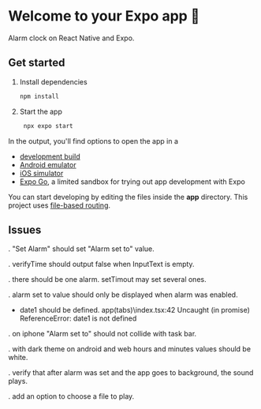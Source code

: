 # Welcome to your Expo app 👋

Alarm clock on React Native and Expo.

## Get started

1. Install dependencies

   ```bash
   npm install
   ```

2. Start the app

   ```bash
    npx expo start
   ```

In the output, you'll find options to open the app in a

- [development build](https://docs.expo.dev/develop/development-builds/introduction/)
- [Android emulator](https://docs.expo.dev/workflow/android-studio-emulator/)
- [iOS simulator](https://docs.expo.dev/workflow/ios-simulator/)
- [Expo Go](https://expo.dev/go), a limited sandbox for trying out app development with Expo

You can start developing by editing the files inside the **app** directory. This project uses [file-based routing](https://docs.expo.dev/router/introduction).

## Issues

. "Set Alarm" should set "Alarm set to" value.

. verifyTime should output false when InputText is empty.

. there should be one alarm. setTimout may set several ones.

. alarm set to value should only be displayed when alarm was enabled.

+ date1 should be defined.
  app\(tabs)\index.tsx:42 Uncaught (in promise) ReferenceError: date1 is not defined

. on iphone "Alarm set to" should not collide with task bar.

. with dark theme on android and web hours and minutes values should be white.

. verify that after alarm was set and the app goes to background, the sound plays.

. add an option to choose a file to play.
